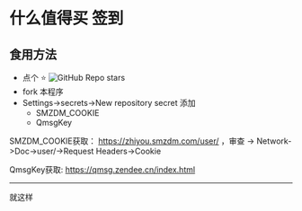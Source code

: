 
# 什么值得买 签到

## 食用方法

* 点个 ⭐️ ![GitHub Repo stars](https://img.shields.io/github/stars/Sakurasan/smzdm_checkin?style=social)
* fork 本程序
* Settings->secrets->New repository secret 添加
  - SMZDM_COOKIE
  - QmsgKey
  
SMZDM_COOKIE获取： https://zhiyou.smzdm.com/user/ ，审查 -> Network->Doc->user/->Request Headers->Cookie

QmsgKey获取: https://qmsg.zendee.cn/index.html

---

就这样
